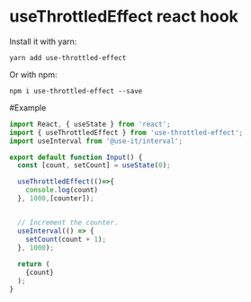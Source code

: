 # useThrottledEffect react hook

Install it with yarn:

```
yarn add use-throttled-effect
```

Or with npm:

```
npm i use-throttled-effect --save
```

#Example
```javascript
import React, { useState } from 'react';
import { useThrottledEffect } from 'use-throttled-effect';
import useInterval from '@use-it/interval';

export default function Input() {
  const [count, setCount] = useState(0);

  useThrottledEffect(()=>{
    console.log(count)
  }, 1000,[counter]);


  // Increment the counter.
  useInterval(() => {
    setCount(count + 1);
  }, 1000);
  
  return (
    {count}
  );
}
```
